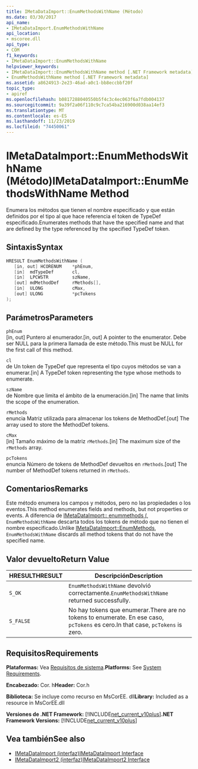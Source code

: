 ```yaml
---
title: IMetaDataImport::EnumMethodsWithName (Método)
ms.date: 03/30/2017
api_name:
- IMetaDataImport.EnumMethodsWithName
api_location:
- mscoree.dll
api_type:
- COM
f1_keywords:
- IMetaDataImport::EnumMethodsWithName
helpviewer_keywords:
- IMetaDataImport::EnumMethodsWithName method [.NET Framework metadata]
- EnumMethodsWithName method [.NET Framework metadata]
ms.assetid: a8624913-2e23-46ad-a0c1-bb8eccbbf20f
topic_type:
- apiref
ms.openlocfilehash: b0817288040550b5f4c3c4ec063f6a7fdb004137
ms.sourcegitcommit: 9a39f2a06f110c9c7ca54ba216900d038aa14ef3
ms.translationtype: MT
ms.contentlocale: es-ES
ms.lasthandoff: 11/23/2019
ms.locfileid: "74450061"
---
```

# <a name="imetadataimportenummethodswithname-method"></a><span data-ttu-id="76a24-102">IMetaDataImport::EnumMethodsWithName (Método)</span><span class="sxs-lookup"><span data-stu-id="76a24-102">IMetaDataImport::EnumMethodsWithName Method</span></span>
<span data-ttu-id="76a24-103">Enumera los métodos que tienen el nombre especificado y que están definidos por el tipo al que hace referencia el token de TypeDef especificado.</span><span class="sxs-lookup"><span data-stu-id="76a24-103">Enumerates methods that have the specified name and that are defined by the type referenced by the specified TypeDef token.</span></span>  
  
## <a name="syntax"></a><span data-ttu-id="76a24-104">Sintaxis</span><span class="sxs-lookup"><span data-stu-id="76a24-104">Syntax</span></span>  
  
```cpp  
HRESULT EnumMethodsWithName (  
   [in, out] HCORENUM    *phEnum,  
   [in]  mdTypeDef       cl,  
   [in]  LPCWSTR         szName,  
   [out] mdMethodDef     rMethods[],  
   [in]  ULONG           cMax,  
   [out] ULONG           *pcTokens  
);  
```  
  
## <a name="parameters"></a><span data-ttu-id="76a24-105">Parámetros</span><span class="sxs-lookup"><span data-stu-id="76a24-105">Parameters</span></span>  
 `phEnum`  
 <span data-ttu-id="76a24-106">[in, out] Puntero al enumerador.</span><span class="sxs-lookup"><span data-stu-id="76a24-106">[in, out] A pointer to the enumerator.</span></span> <span data-ttu-id="76a24-107">Debe ser NULL para la primera llamada de este método.</span><span class="sxs-lookup"><span data-stu-id="76a24-107">This must be NULL for the first call of this method.</span></span>  
  
 `cl`  
 <span data-ttu-id="76a24-108">de Un token de TypeDef que representa el tipo cuyos métodos se van a enumerar.</span><span class="sxs-lookup"><span data-stu-id="76a24-108">[in] A TypeDef token representing the type whose methods to enumerate.</span></span>  
  
 `szName`  
 <span data-ttu-id="76a24-109">de Nombre que limita el ámbito de la enumeración.</span><span class="sxs-lookup"><span data-stu-id="76a24-109">[in] The name that limits the scope of the enumeration.</span></span>  
  
 `rMethods`  
 <span data-ttu-id="76a24-110">enuncia Matriz utilizada para almacenar los tokens de MethodDef.</span><span class="sxs-lookup"><span data-stu-id="76a24-110">[out] The array used to store the MethodDef tokens.</span></span>  
  
 `cMax`  
 <span data-ttu-id="76a24-111">[in] Tamaño máximo de la matriz `rMethods`.</span><span class="sxs-lookup"><span data-stu-id="76a24-111">[in] The maximum size of the `rMethods` array.</span></span>  
  
 `pcTokens`  
 <span data-ttu-id="76a24-112">enuncia Número de tokens de MethodDef devueltos en `rMethods`.</span><span class="sxs-lookup"><span data-stu-id="76a24-112">[out] The number of MethodDef tokens returned in `rMethods`.</span></span>  
  
## <a name="remarks"></a><span data-ttu-id="76a24-113">Comentarios</span><span class="sxs-lookup"><span data-stu-id="76a24-113">Remarks</span></span>  
 <span data-ttu-id="76a24-114">Este método enumera los campos y métodos, pero no las propiedades o los eventos.</span><span class="sxs-lookup"><span data-stu-id="76a24-114">This method enumerates fields and methods, but not properties or events.</span></span> <span data-ttu-id="76a24-115">A diferencia de [IMetaDataImport:: enummethods (](../../../../docs/framework/unmanaged-api/metadata/imetadataimport-enummethods-method.md), `EnumMethodsWithName` descarta todos los tokens de método que no tienen el nombre especificado.</span><span class="sxs-lookup"><span data-stu-id="76a24-115">Unlike [IMetaDataImport::EnumMethods](../../../../docs/framework/unmanaged-api/metadata/imetadataimport-enummethods-method.md), `EnumMethodsWithName` discards all method tokens that do not have the specified name.</span></span>  
  
## <a name="return-value"></a><span data-ttu-id="76a24-116">Valor devuelto</span><span class="sxs-lookup"><span data-stu-id="76a24-116">Return Value</span></span>  
  
|<span data-ttu-id="76a24-117">HRESULT</span><span class="sxs-lookup"><span data-stu-id="76a24-117">HRESULT</span></span>|<span data-ttu-id="76a24-118">Descripción</span><span class="sxs-lookup"><span data-stu-id="76a24-118">Description</span></span>|  
|-------------|-----------------|  
|`S_OK`|<span data-ttu-id="76a24-119">`EnumMethodsWithName` devolvió correctamente.</span><span class="sxs-lookup"><span data-stu-id="76a24-119">`EnumMethodsWithName` returned successfully.</span></span>|  
|`S_FALSE`|<span data-ttu-id="76a24-120">No hay tokens que enumerar.</span><span class="sxs-lookup"><span data-stu-id="76a24-120">There are no tokens to enumerate.</span></span> <span data-ttu-id="76a24-121">En ese caso, `pcTokens` es cero.</span><span class="sxs-lookup"><span data-stu-id="76a24-121">In that case, `pcTokens` is zero.</span></span>|  
  
## <a name="requirements"></a><span data-ttu-id="76a24-122">Requisitos</span><span class="sxs-lookup"><span data-stu-id="76a24-122">Requirements</span></span>  
 <span data-ttu-id="76a24-123">**Plataformas:** Vea [Requisitos de sistema](../../../../docs/framework/get-started/system-requirements.md).</span><span class="sxs-lookup"><span data-stu-id="76a24-123">**Platforms:** See [System Requirements](../../../../docs/framework/get-started/system-requirements.md).</span></span>  
  
 <span data-ttu-id="76a24-124">**Encabezado:** Cor. h</span><span class="sxs-lookup"><span data-stu-id="76a24-124">**Header:** Cor.h</span></span>  
  
 <span data-ttu-id="76a24-125">**Biblioteca:** Se incluye como recurso en MsCorEE. dll</span><span class="sxs-lookup"><span data-stu-id="76a24-125">**Library:** Included as a resource in MsCorEE.dll</span></span>  
  
 <span data-ttu-id="76a24-126">**Versiones de .NET Framework:** [!INCLUDE[net_current_v10plus](../../../../includes/net-current-v10plus-md.md)]</span><span class="sxs-lookup"><span data-stu-id="76a24-126">**.NET Framework Versions:** [!INCLUDE[net_current_v10plus](../../../../includes/net-current-v10plus-md.md)]</span></span>  
  
## <a name="see-also"></a><span data-ttu-id="76a24-127">Vea también</span><span class="sxs-lookup"><span data-stu-id="76a24-127">See also</span></span>

- [<span data-ttu-id="76a24-128">IMetaDataImport (interfaz)</span><span class="sxs-lookup"><span data-stu-id="76a24-128">IMetaDataImport Interface</span></span>](../../../../docs/framework/unmanaged-api/metadata/imetadataimport-interface.md)
- [<span data-ttu-id="76a24-129">IMetaDataImport2 (interfaz)</span><span class="sxs-lookup"><span data-stu-id="76a24-129">IMetaDataImport2 Interface</span></span>](../../../../docs/framework/unmanaged-api/metadata/imetadataimport2-interface.md)
